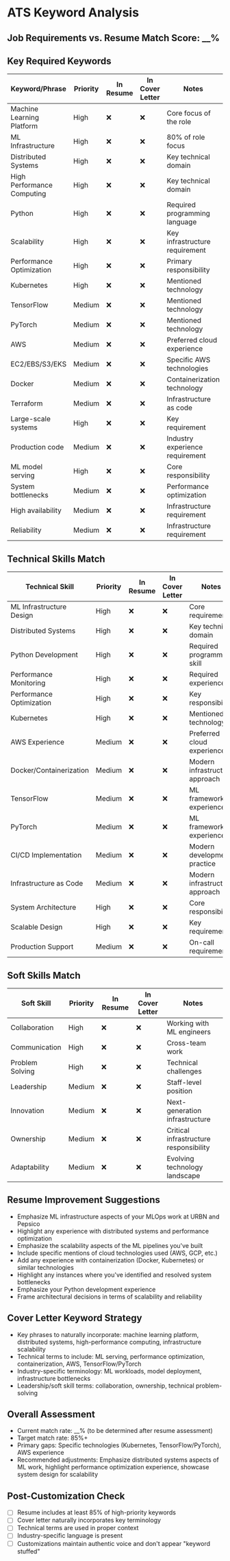 # ATS Keyword Analysis

## Job Requirements vs. Resume Match Score: __% 

## Key Required Keywords
| Keyword/Phrase | Priority | In Resume | In Cover Letter | Notes |
|---------------|----------|-----------|----------------|-------|
| Machine Learning Platform | High | ❌ | ❌ | Core focus of the role |
| ML Infrastructure | High | ❌ | ❌ | 80% of role focus |
| Distributed Systems | High | ❌ | ❌ | Key technical domain |
| High Performance Computing | High | ❌ | ❌ | Key technical domain |
| Python | High | ❌ | ❌ | Required programming language |
| Scalability | High | ❌ | ❌ | Key infrastructure requirement |
| Performance Optimization | High | ❌ | ❌ | Primary responsibility |
| Kubernetes | High | ❌ | ❌ | Mentioned technology |
| TensorFlow | Medium | ❌ | ❌ | Mentioned technology |
| PyTorch | Medium | ❌ | ❌ | Mentioned technology |
| AWS | Medium | ❌ | ❌ | Preferred cloud experience |
| EC2/EBS/S3/EKS | Medium | ❌ | ❌ | Specific AWS technologies |
| Docker | Medium | ❌ | ❌ | Containerization technology |
| Terraform | Medium | ❌ | ❌ | Infrastructure as code |
| Large-scale systems | High | ❌ | ❌ | Key requirement |
| Production code | Medium | ❌ | ❌ | Industry experience requirement |
| ML model serving | High | ❌ | ❌ | Core responsibility |
| System bottlenecks | Medium | ❌ | ❌ | Performance optimization |
| High availability | Medium | ❌ | ❌ | Infrastructure requirement |
| Reliability | Medium | ❌ | ❌ | Infrastructure requirement |

## Technical Skills Match
| Technical Skill | Priority | In Resume | In Cover Letter | Notes |
|----------------|----------|-----------|----------------|-------|
| ML Infrastructure Design | High | ❌ | ❌ | Core requirement |
| Distributed Systems | High | ❌ | ❌ | Key technical domain |
| Python Development | High | ❌ | ❌ | Required programming skill |
| Performance Monitoring | High | ❌ | ❌ | Required experience |
| Performance Optimization | High | ❌ | ❌ | Key responsibility |
| Kubernetes | High | ❌ | ❌ | Mentioned technology |
| AWS Experience | Medium | ❌ | ❌ | Preferred cloud experience |
| Docker/Containerization | Medium | ❌ | ❌ | Modern infrastructure approach |
| TensorFlow | Medium | ❌ | ❌ | ML framework experience |
| PyTorch | Medium | ❌ | ❌ | ML framework experience |
| CI/CD Implementation | Medium | ❌ | ❌ | Modern development practice |
| Infrastructure as Code | Medium | ❌ | ❌ | Modern infrastructure approach |
| System Architecture | High | ❌ | ❌ | Core responsibility |
| Scalable Design | High | ❌ | ❌ | Key requirement |
| Production Support | Medium | ❌ | ❌ | On-call requirement |

## Soft Skills Match
| Soft Skill | Priority | In Resume | In Cover Letter | Notes |
|------------|----------|-----------|----------------|-------|
| Collaboration | High | ❌ | ❌ | Working with ML engineers |
| Communication | High | ❌ | ❌ | Cross-team work |
| Problem Solving | High | ❌ | ❌ | Technical challenges |
| Leadership | Medium | ❌ | ❌ | Staff-level position |
| Innovation | Medium | ❌ | ❌ | Next-generation infrastructure |
| Ownership | Medium | ❌ | ❌ | Critical infrastructure responsibility |
| Adaptability | Medium | ❌ | ❌ | Evolving technology landscape |

## Resume Improvement Suggestions
- Emphasize ML infrastructure aspects of your MLOps work at URBN and Pepsico
- Highlight any experience with distributed systems and performance optimization
- Emphasize the scalability aspects of the ML pipelines you've built
- Include specific mentions of cloud technologies used (AWS, GCP, etc.)
- Add any experience with containerization (Docker, Kubernetes) or similar technologies
- Highlight any instances where you've identified and resolved system bottlenecks
- Emphasize your Python development experience
- Frame architectural decisions in terms of scalability and reliability

## Cover Letter Keyword Strategy
- Key phrases to naturally incorporate: machine learning platform, distributed systems, high-performance computing, infrastructure scalability
- Technical terms to include: ML serving, performance optimization, containerization, AWS, TensorFlow/PyTorch
- Industry-specific terminology: ML workloads, model deployment, infrastructure bottlenecks
- Leadership/soft skill terms: collaboration, ownership, technical problem-solving

## Overall Assessment
- Current match rate: __% (to be determined after resume assessment)
- Target match rate: 85%+
- Primary gaps: Specific technologies (Kubernetes, TensorFlow/PyTorch), AWS experience
- Recommended adjustments: Emphasize distributed systems aspects of ML work, highlight performance optimization experience, showcase system design for scalability

## Post-Customization Check
- [ ] Resume includes at least 85% of high-priority keywords
- [ ] Cover letter naturally incorporates key terminology
- [ ] Technical terms are used in proper context
- [ ] Industry-specific language is present
- [ ] Customizations maintain authentic voice and don't appear "keyword stuffed"